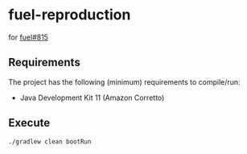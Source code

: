 ﻿# fuel-reproduction
 
 for [fuel#815](https://github.com/kittinunf/fuel/issues/815)

## Requirements

The project has the following (minimum) requirements to compile/run:
- Java Development Kit 11 (Amazon Corretto)

## Execute

```bash
./gradlew clean bootRun
```
